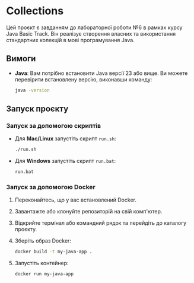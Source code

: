 # Collections

Цей проєкт є завданням до лабораторної роботи №6 в рамках курсу Java Basic Track. Він реалізує створення власних та використання стандартних колекцій в мові програмування Java.

## Вимоги

- **Java**: Вам потрібно встановити Java версії 23 або вище. Ви можете перевірити встановлену версію, виконавши команду:

  ```bash
  java -version
  ```

## Запуск проєкту

### Запуск за допомогою скриптів

- Для **Mac/Linux** запустіть скрипт `run.sh`:

  ```bash
  ./run.sh
  ```

- Для **Windows** запустіть скрипт `run.bat`:

  ```cmd
  run.bat
  ```

### Запуск за допомогою Docker

1. Переконайтесь, що у вас встановлений Docker.

2. Завантажте або клонуйте репозиторій на свій комп'ютер.

3. Відкрийте термінал або командний рядок та перейдіть до каталогу проєкту.

4. Зберіть образ Docker:

   ```bash
   docker build -t my-java-app .
   ```

5. Запустіть контейнер:

   ```bash
   docker run my-java-app
   ```
